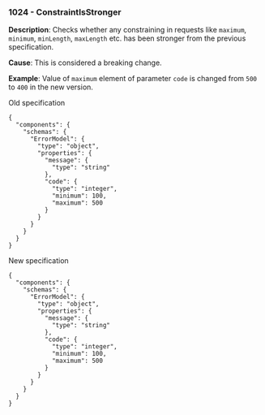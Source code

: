 ### 1024 - ConstraintIsStronger

**Description**: Checks whether any constraining in requests like `maximum`, `minimum`, `minLength`, `maxLength` etc. has been stronger from the previous specification.

**Cause**: This is considered a breaking change.

**Example**: Value of `maximum` element of parameter `code` is changed from `500` to `400` in the new version.

Old specification
```json5
{
  "components": {
    "schemas": {
      "ErrorModel": {
        "type": "object",
        "properties": {
          "message": {
            "type": "string"
          },
          "code": {
            "type": "integer",
            "minimum": 100,
            "maximum": 500
          }
        }
      }
    }
  }
}
```

New specification
```json5
{
  "components": {
    "schemas": {
      "ErrorModel": {
        "type": "object",
        "properties": {
          "message": {
            "type": "string"
          },
          "code": {
            "type": "integer",
            "minimum": 100,
            "maximum": 500
          }
        }
      }
    }
  }
}
```
